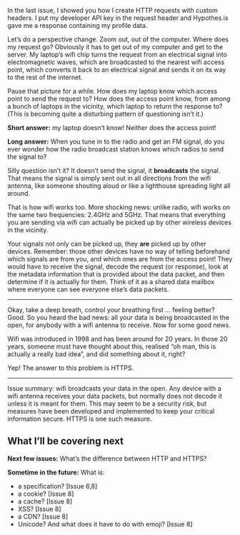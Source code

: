 In the last issue, I showed you how I create HTTP requests with custom headers. I put my developer API key in the request header and Hypothes.is gave me a response containing my profile data.

Let’s do a perspective change. Zoom out, out of the computer. Where does my request go? Obviously it has to get out of my computer and get to the server. My laptop’s wifi chip turns the request from an electrical signal into electromagnetic waves, which are broadcasted to the nearest wifi access point, which converts it back to an electrical signal and sends it on its way to the rest of the internet.

Pause that picture for a while. How does my laptop know which access point to send the request to? How does the access point know, from among a bunch of laptops in the vicinity, which laptop to return the response to? (This is becoming quite a disturbing pattern of questioning isn’t it.)

**Short answer:** my laptop doesn’t know! Neither does the access point!

**Long answer:** When you tune in to the radio and get an FM signal, do you ever wonder how the radio broadcast station knows which radios to send the signal to?

Silly question isn’t it? It doesn’t send the signal, it **broadcasts** the signal. That means the signal is simply sent out in all directions from the wifi antenna, like someone shouting aloud or like a lighthouse spreading light all around.

That is how wifi works too. More shocking news: unlike radio, wifi works on the same two frequencies: 2.4GHz and 5GHz. That means that everything you are sending via wifi can actually be picked up by other wireless devices in the vicinity.

Your signals not only can be picked up, they **are** picked up by other devices. Remember: those other devices have no way of telling beforehand which signals are from you, and which ones are from the access point! They would have to receive the signal, decode the request (or response), look at the metadata information that is provided about the data packet, and then determine if it is actually for them. Think of it as a shared data mailbox where everyone can see everyone else’s data packets.

<hr/>

Okay, take a deep breath, control your breathing first … feeling better? Good. So you heard the bad news: all your data is being broadcasted in the open, for anybody with a wifi antenna to receive. Now for some good news.

Wifi was introduced in 1998 and has been around for 20 years. In those 20 years, someone must have thought about this, realised “oh man, this is actually a really bad idea”, and did something about it, right?

Yep! The answer to this problem is HTTPS.

<hr/>

Issue summary: wifi broadcasts your data in the open. Any device with a wifi antenna receives your data packets, but normally does not decode it unless it is meant for them. This may seem to be a security risk, but measures have been developed and implemented to keep your critical information secure. HTTPS is one such measure.

## What I’ll be covering next

**Next few issues:** What’s the difference between HTTP and HTTPS?

**Sometime in the future:** What is:

- a specification? [Issue 6,8]
- a cookie? [Issue 8]
- a cache? [Issue 8]
- XSS? [Issue 8]
- a CDN? [Issue 8]
- Unicode? And what does it have to do with emoji? [Issue 8]
